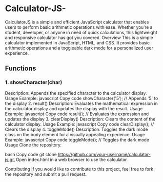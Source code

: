 # Calculator-JS-
CalculatorJS is a simple and efficient JavaScript calculator that enables users to perform basic arithmetic operations with ease. Whether you're a student, developer, or anyone in need of quick calculations, this lightweight and responsive calculator has got you covered.
Overview
This is a simple calculator implemented in JavaScript, HTML, and CSS. It provides basic arithmetic operations and a toggleable dark mode for a personalized user experience.

## Functions
 ### 1. showCharacter(char)
Description: Appends the specified character to the calculator display.
Usage Example:
javascript
Copy code
showCharacter('5'); // Appends '5' to the display
2. result()
Description: Evaluates the mathematical expression in the calculator display and updates the display with the result.
Usage Example:
javascript
Copy code
result(); // Evaluates the expression and updates the display
3. clearDisplay()
Description: Clears the content of the calculator display.
Usage Example:
javascript
Copy code
clearDisplay(); // Clears the display
4. toggleMode()
Description: Toggles the dark mode class on the body element for a visually appealing experience.
Usage Example:
javascript
Copy code
toggleMode(); // Toggles the dark mode
Usage
Clone the repository:

bash
Copy code
git clone https://github.com/your-username/calculator-js.git
Open index.html in a web browser to use the calculator.

Contributing
If you would like to contribute to this project, feel free to fork the repository and submit a pull request.

